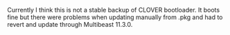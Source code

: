 Currently I think this is not a stable backup of CLOVER bootloader. It boots fine but there were problems when updating manually from .pkg and had to revert and update through Multibeast 11.3.0.